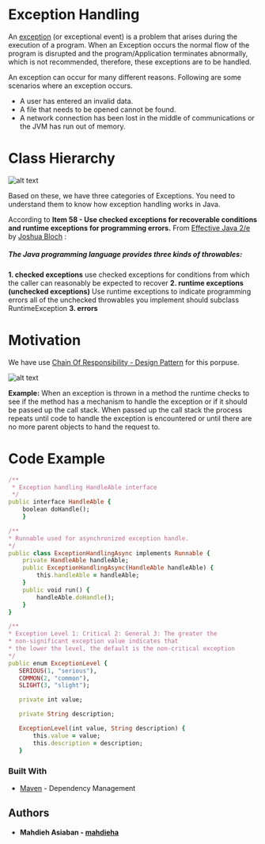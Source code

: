 # Exception Handling
An [exception](https://www.tutorialspoint.com/java/java_exceptions.htm) (or exceptional event) is a problem that arises during the execution of a program. When an Exception occurs the normal flow of the program is disrupted and the program/Application terminates abnormally, which is not recommended, therefore, these exceptions are to be handled.

An exception can occur for many different reasons. Following are some scenarios where an exception occurs.
  - A user has entered an invalid data.
  - A file that needs to be opened cannot be found.
  - A network connection has been lost in the middle of communications or the JVM has run out of memory.
  
# Class Hierarchy
![alt text](https://image.ibb.co/kQrY7a/exceptions1.jpg)

Based on these, we have three categories of Exceptions. You need to understand them to know how exception handling works in Java.

According to **Item 58 - Use checked exceptions for recoverable conditions and runtime exceptions for programming errors.** 
From [Effective Java 2/e](https://goo.gl/PgsN7i) by [Joshua Bloch](https://en.wikipedia.org/wiki/Joshua_Bloch) : 

##### The Java programming language provides three kinds of throwables:
**1. checked exceptions**
use checked exceptions for conditions from which the caller can reasonably be expected to recover
**2. runtime exceptions (unchecked exceptions)** 
Use runtime exceptions to indicate programming errors
all of the unchecked throwables you implement should subclass RuntimeException
**3. errors**

# Motivation
We have use [Chain Of Responsibility - Design Pattern](https://dzone.com/refcardz/design-patterns) for this porpuse.

![alt text](https://image.ibb.co/kFsWSa/10609_thumb.png)

**Example:** When an exception is thrown in a method the runtime checks to see if the method has a mechanism to handle the exception or if it should be passed up the call stack. 
When passed up the call stack the process repeats until code to handle the exception is encountered or until there are no more parent objects to hand the request to.

# Code Example
```ruby
/**
 * Exception handling HandleAble interface
 */
public interface HandleAble {
    boolean doHandle();
    }
```
```ruby
/**
* Runnable used for asynchronized exception handle.
*/
public class ExceptionHandlingAsync implements Runnable {
    private HandleAble handleAble;
    public ExceptionHandlingAsync(HandleAble handleAble) {
        this.handleAble = handleAble;
    }
    public void run() {
        handleAble.doHandle();
    }
}
```

 ```ruby
 /**
 * Exception Level 1: Critical 2: General 3: The greater the
 * non-significant exception value indicates that
 * the lower the level, the default is the non-critical exception
 */
public enum ExceptionLevel {
    SERIOUS(1, "serious"),
    COMMON(2, "common"),
    SLIGHT(3, "slight");

    private int value;

    private String description;

    ExceptionLevel(int value, String description) {
        this.value = value;
        this.description = description;
    }
 ```
### Built With

- [Maven](https://maven.apache.org/) - Dependency Management

## Authors
- **Mahdieh Asiaban - [mahdieha](https://github.com/mahdieha)**
